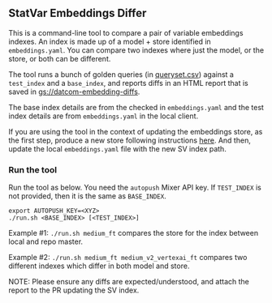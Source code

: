 ## StatVar Embeddings Differ

This is a command-line tool to compare a pair of variable embeddings indexes.
An index is made up of a model + store identified in `embeddings.yaml`.  You
can compare two indexes where just the model, or the store, or both can be
different.

The tool runs a bunch of golden queries (in [queryset.csv](queryset.csv))
against a `test_index` and a `base_index`, and reports diffs in an HTML
report that is saved in [gs://datcom-embedding-diffs](https://pantheon.corp.google.com/storage/browser/datcom-embedding-diffs).

The base index details are from the checked in `embeddings.yaml` and the test
index details are from `embeddings.yaml` in the local client.

If you are using the tool in the context of updating the embeddings store, as
the first step, produce a new store following instructions
[here](../embeddings). And then, update the local `embeddings.yaml` file with
the new SV index path.

### Run the tool

Run the tool as below.  You need the `autopush` Mixer API key.  If
`TEST_INDEX` is not provided, then it is the same as `BASE_INDEX`.

```
export AUTOPUSH_KEY=<XYZ>
./run.sh <BASE_INDEX> [<TEST_INDEX>]
```

Example #1: `./run.sh medium_ft` compares the store for the index between
local and repo master.

Example #2: `./run.sh medium_ft medium_v2_vertexai_ft` compares two different
indexes which differ in both model and store.

NOTE: Please ensure any diffs are expected/understood, and attach the report
to the PR updating the SV index.
